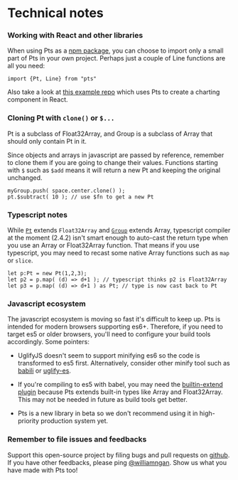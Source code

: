 # Technical notes

### Working with React and other libraries

When using Pts as a [npm package](https://www.npmjs.com/package/pts), you can choose to import only a small part of Pts in your own project. Perhaps just a couple of Line functions are all you need:

```
import {Pt, Line} from "pts"
```

Also take a look at [this example repo](https://github.com/williamngan/pts-react-example) which uses Pts to create a charting component in React. 


### Cloning Pt with `clone()` or `$...`
Pt is a subclass of Float32Array, and Group is a subclass of Array that should only contain Pt in it. 

Since objects and arrays in javascript are passed by reference, remember to clone them if you are going to change their values. Functions starting with `$` such as `$add` means it will return a new Pt and keeping the original unchanged.

```
myGroup.push( space.center.clone() ); 
pt.$subtract( 10 ); // use $fn to get a new Pt
```

### Typescript notes
While [`Pt`](#pt-pt) extends `Float32Array` and [`Group`](#pt-group) extends Array, typescript compiler at the moment (2.4.2) isn't smart enough to auto-cast the return type when you use an Array or Float32Array function. That means if you use typescript, you may need to recast some native Array functions such as `map` or `slice`.

```
let p:Pt = new Pt(1,2,3);
let p2 = p.map( (d) => d+1 ); // typescript thinks p2 is Float32Array
let p3 = p.map( (d) => d+1 ) as Pt; // type is now cast back to Pt
```

### Javascript ecosystem
The javascript ecosystem is moving so fast it's difficult to keep up. Pts is intended for modern browsers supporting es6+. Therefore, if you need to target es5 or older browsers, you'll need to configure your build tools accordingly. Some pointers:

- UglifyJS doesn't seem to support minifying es6 so the code is transformed to es5 first. Alternatively, consider other minify tool such as [babili](https://github.com/babel/minify) or [uglify-es](https://github.com/mishoo/UglifyJS2/tree/harmony). 

- If you're compiling to es5 with babel, you may need the [builtin-extend plugin](https://github.com/loganfsmyth/babel-plugin-transform-builtin-extend) because Pts extends built-in types like Array and Float32Array. This may not be needed in future as build tools get better.

- Pts is a new library in beta so we don't recommend using it in high-priority production system yet.


### Remember to file issues and feedbacks

Support this open-source project by filing bugs and pull requests on [github](https://github.com/williamngan/pts). If you have other feedbacks, please ping [@williamngan](https://twitter.com/williamngan). Show us what you have made with Pts too!